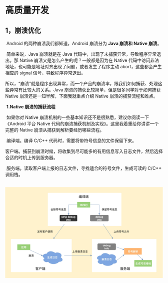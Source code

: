 





# 高质量开发

## 1，崩溃优化

​		Android 的两种崩溃我们都知道，Android 崩溃分为 **Java 崩溃和 Native 崩溃**。

​		简单来说，Java 崩溃就是在 Java 代码中，出现了未捕获异常，导致程序异常退出。那 Native 崩溃又是怎么产生的呢？一般都是因为在 Native 代码中访问非法地址，也可能是地址对齐出现了问题，或者发生了程序主动 abort，这些都会产生相应的 signal 信号，导致程序异常退出。

​		所以，“崩溃”就是程序出现异常，而一个产品的崩溃率，跟我们如何捕获、处理这些异常有比较大的关系。Java 崩溃的捕获比较简单，但是很多同学对于如何捕获 Native 崩溃还是一知半解，下面我就重点介绍 Native 崩溃的捕获流程和难点。

​		**1.Native 崩溃的捕获流程** 

​		如果你对 Native 崩溃机制的一些基本知识还不是很熟悉，建议你阅读一下《Android 平台 Native 代码的崩溃捕获机制及实现》。这里我着重给你讲讲一个完整的 Native 崩溃从捕获到解析要经历哪些流程。

​		编译端。编译 C/C++ 代码时，需要将带符号信息的文件保留下来。

​		客户端。捕获到崩溃时候，将收集到尽可能多的有用信息写入日志文件，然后选择合适的时机上传到服务器。

​		服务端。读取客户端上报的日志文件，寻找适合的符号文件，生成可读的 C/C++ 调用栈。

​	![img](Android%E9%AB%98%E6%89%8B%E8%AF%BE.assets/95d9733860e3a52c6c3b5976ca25b711.jpg)

